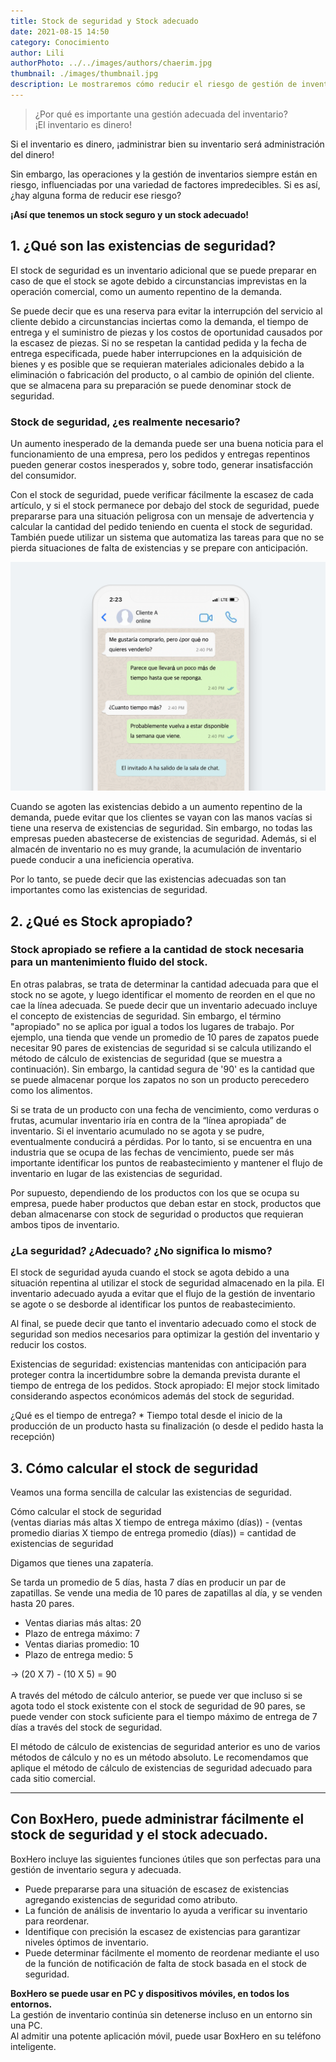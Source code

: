 ```yaml
---
title: Stock de seguridad y Stock adecuado
date: 2021-08-15 14:50
category: Conocimiento
author: Lili
authorPhoto: ../../images/authors/chaerim.jpg
thumbnail: ./images/thumbnail.jpg
description: Le mostraremos cómo reducir el riesgo de gestión de inventario a través de una gestión de inventario segura y adecuada.
---
```


> ¿Por qué es importante una gestión adecuada del inventario?<br/>
> ¡El inventario es dinero!

Si el inventario es dinero, ¡administrar bien su inventario será administración del dinero!

Sin embargo, las operaciones y la gestión de inventarios siempre están en riesgo, influenciadas por una variedad de factores impredecibles. Si es así, ¿hay alguna forma de reducir ese riesgo?

 **¡Así que tenemos un stock seguro y un stock adecuado!**

## 1. ¿Qué son las existencias de seguridad?

El stock de seguridad es un inventario adicional que se puede preparar en caso de que el stock se agote debido a circunstancias imprevistas en la operación comercial, como un aumento repentino de la demanda.

Se puede decir que es una reserva para evitar la interrupción del servicio al cliente debido a circunstancias inciertas como la demanda, el tiempo de entrega y el suministro de piezas y los costos de oportunidad causados por la escasez de piezas. Si no se respetan la cantidad pedida y la fecha de entrega especificada, puede haber interrupciones en la adquisición de bienes y es posible que se requieran materiales adicionales debido a la eliminación o fabricación del producto, o al cambio de opinión del cliente. que se almacena para su preparación se puede denominar stock de seguridad.

### Stock de seguridad, ¿es realmente necesario?

Un aumento inesperado de la demanda puede ser una buena noticia para el funcionamiento de una empresa, pero los pedidos y entregas repentinos pueden generar costos inesperados y, sobre todo, generar insatisfacción del consumidor.

Con el stock de seguridad, puede verificar fácilmente la escasez de cada artículo, y si el stock permanece por debajo del stock de seguridad, puede prepararse para una situación peligrosa con un mensaje de advertencia y calcular la cantidad del pedido teniendo en cuenta el stock de seguridad. También puede utilizar un sistema que automatiza las tareas para que no se pierda situaciones de falta de existencias y se prepare con anticipación.

![Stock de seguridad, ¿es realmente necesario? ](./images/1.png)

Cuando se agoten las existencias debido a un aumento repentino de la demanda, puede evitar que los clientes se vayan con las manos vacías si tiene una reserva de existencias de seguridad. Sin embargo, no todas las empresas pueden abastecerse de existencias de seguridad. Además, si el almacén de inventario no es muy grande, la acumulación de inventario puede conducir a una ineficiencia operativa.

Por lo tanto, se puede decir que las existencias adecuadas son tan importantes como las existencias de seguridad.

## 2. ¿Qué es Stock apropiado?

### Stock apropiado se refiere a la cantidad de stock necesaria para un mantenimiento fluido del stock.

En otras palabras, se trata de determinar la cantidad adecuada para que el stock no se agote, y luego identificar el momento de reorden en el que no cae la línea adecuada. Se puede decir que un inventario adecuado incluye el concepto de existencias de seguridad. Sin embargo, el término "apropiado" no se aplica por igual a todos los lugares de trabajo. Por ejemplo, una tienda que vende un promedio de 10 pares de zapatos puede necesitar 90 pares de existencias de seguridad si se calcula utilizando el método de cálculo de existencias de seguridad (que se muestra a continuación). Sin embargo, la cantidad segura de '90' es la cantidad que se puede almacenar porque los zapatos no son un producto perecedero como los alimentos.

Si se trata de un producto con una fecha de vencimiento, como verduras o frutas, acumular inventario iría en contra de la “línea apropiada” de inventario. Si el inventario acumulado no se agota y se pudre, eventualmente conducirá a pérdidas. Por lo tanto, si se encuentra en una industria que se ocupa de las fechas de vencimiento, puede ser más importante identificar los puntos de reabastecimiento y mantener el flujo de inventario en lugar de las existencias de seguridad.

Por supuesto, dependiendo de los productos con los que se ocupa su empresa, puede haber productos que deban estar en stock, productos que deban almacenarse con stock de seguridad o productos que requieran ambos tipos de inventario.

### ¿La seguridad? ¿Adecuado? ¿No significa lo mismo?

El stock de seguridad ayuda cuando el stock se agota debido a una situación repentina al utilizar el stock de seguridad almacenado en la pila. El inventario adecuado ayuda a evitar que el flujo de la gestión de inventario se agote o se desborde al identificar los puntos de reabastecimiento.

Al final, se puede decir que tanto el inventario adecuado como el stock de seguridad son medios necesarios para optimizar la gestión del inventario y reducir los costos.

<tip-box>

Existencias de seguridad: existencias mantenidas con anticipación para proteger contra la incertidumbre sobre la demanda prevista durante el tiempo de entrega de los pedidos.
Stock apropiado: El mejor stock limitado considerando aspectos económicos además del stock de seguridad.

</tip-box>

<gray-text> ¿Qué es el tiempo de entrega? * Tiempo total desde el inicio de la producción de un producto hasta su finalización (o desde el pedido hasta la recepción)</gray-text>

## 3. Cómo calcular el stock de seguridad

Veamos una forma sencilla de calcular las existencias de seguridad.

<tip-box>

Cómo calcular el stock de seguridad<br/>
(ventas diarias más altas X tiempo de entrega máximo (días)) - (ventas promedio diarias X tiempo de entrega promedio (días)) = cantidad de existencias de seguridad

</tip-box>

Digamos que tienes una zapatería.

<gray-box>

Se tarda un promedio de 5 días, hasta 7 días en producir un par de zapatillas. Se vende una media de 10 pares de zapatillas al día, y se venden hasta 20 pares.<br/>

- Ventas diarias más altas: 20
- Plazo de entrega máximo: 7
- Ventas diarias promedio: 10
- Plazo de entrega medio: 5

-> (20 X 7) - (10 X 5) = 90<br/><br/>
A través del método de cálculo anterior, se puede ver que incluso si se agota todo el stock existente con el stock de seguridad de 90 pares, se puede vender con stock suficiente para el tiempo máximo de entrega de 7 días a través del stock de seguridad.

</gray-box>

<gray-text>El método de cálculo de existencias de seguridad anterior es uno de varios métodos de cálculo y no es un método absoluto. Le recomendamos que aplique el método de cálculo de existencias de seguridad adecuado para cada sitio comercial.</gray-text>

---

## Con BoxHero, puede administrar fácilmente el stock de seguridad y el stock adecuado.

BoxHero incluye las siguientes funciones útiles que son perfectas para una gestión de inventario segura y adecuada.

- Puede prepararse para una situación de escasez de existencias agregando existencias de seguridad como atributo.
- La función de análisis de inventario lo ayuda a verificar su inventario para reordenar.
- Identifique con precisión la escasez de existencias para garantizar niveles óptimos de inventario.
- Puede determinar fácilmente el momento de reordenar mediante el uso de la función de notificación de falta de stock basada en el stock de seguridad.

<tip-box>

**BoxHero se puede usar en PC y dispositivos móviles, en todos los entornos.**<br/>
La gestión de inventario continúa sin detenerse incluso en un entorno sin una PC.<br/>
Al admitir una potente aplicación móvil, puede usar BoxHero en su teléfono inteligente.

</tip-box>
